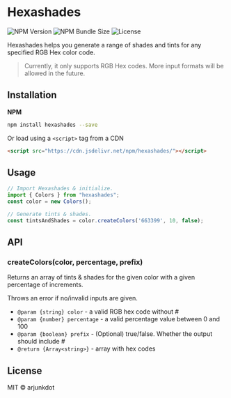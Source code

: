 # Hexashades

![NPM Version](https://img.shields.io/npm/v/hexashades?logo=npm&color=%23CB0001)
![NPM Bundle Size](https://img.shields.io/bundlephobia/min/hexashades)
![License](https://img.shields.io/github/license/arjunkdot/hexashades)

Hexashades helps you generate a range of shades and tints for any specified RGB Hex color code.

> Currently, it only supports RGB Hex codes. More input formats will be allowed in the future.

## Installation

**NPM**

```sh
npm install hexashades --save
```

Or load using a `<script>` tag from a CDN

```html
<script src="https://cdn.jsdelivr.net/npm/hexashades/"></script>
```

## Usage

```js
// Import Hexashades & initialize.
import { Colors } from "hexashades";
const color = new Colors();

// Generate tints & shades.
const tintsAndShades = color.createColors('663399', 10, false);
```

## API

### createColors(color, percentage, prefix)
Returns an array of tints & shades for the given color with a given percentage of increments.

Throws an error if no/invalid inputs are given.

- `@param {string} color` - a valid RGB hex code without #
- `@param {number} percentage` - a valid percentage value between 0 and 100
- `@param {boolean} prefix` - (Optional) true/false. Whether the output should include #
- `@return {Array<string>}` - array with hex codes

## License
MIT © arjunkdot


